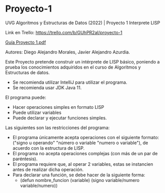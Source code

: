 # Proyecto-1
UVG Algoritmos y Estructuras de Datos (2022) | Proyecto 1 Interprete LISP

Link en Trello: https://trello.com/b/GUhPR2aI/proyecto-1

[Guía Proyecto 1.pdf](https://github.com/jazurdia/Proyecto-1/files/8338177/Proyecto1.2.pdf)

Autores: 
  Diego Alejandro Morales, 
  Javier Alejandro Azurdia.
  
 Este Proyecto pretende construir un intérprete de LISP básico, 
poniendo a prueba los conocimientos adquiridos en el curso de Algoritmos y Estructuras de datos. 
* Se recomienda utilizar IntelliJ para utilizar el programa. 
* Se recomienda usar JDK Java 11.

El programa puede:
  - Hacer operaciones simples en formato LISP
  - Puede utilizar variables
  - Puede declarar y ejecutar funciones simples. 

 
 Las siguientes son las restricciones del programa:
 - El programa únicamente acepta operaciones con el siguiente formato: ("signo u operando" "número o variable "numero o variable"), de acuerdo con la estructura de LISP. 
 - El programa no acepta operaciones complejas (con más de un par de paréntesis).
 - El programa requiere que, al operar 2 variables, estas se instancien antes de realizar dicha operación. 
 - Para declarar una función, se debe hacer de la siguiente forma:
    - (defun nombre_funcion (variable) (signo variable/numero variable/numero))